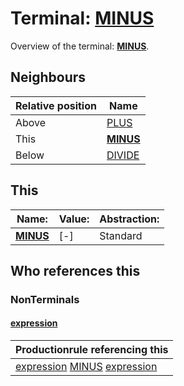 # Terminal: **[MINUS](./MINUS.md)**

Overview of the terminal: **[MINUS](./MINUS.md)**.



## **Neighbours**

| Relative position | Name                                          |
| ----------------- | --------------------------------------------- |
| Above             | [PLUS](./PLUS.md) |
| This              | **[MINUS](./MINUS.md)** |
| Below             | [DIVIDE](./DIVIDE.md) |



## **This**

| Name:                                       | Value:          | Abstraction:    |
| ------------------------------------------- | --------------- | --------------- |
| **[MINUS](./MINUS.md)** | [\-] | Standard |



## **Who references this**

### NonTerminals


#### [expression](./../Grammar/expression.md)

| Productionrule referencing this                      |
| ---------------------------------------------------- |
| [expression](./../Grammar/expression.md) [MINUS](./MINUS.md) [expression](./../Grammar/expression.md)  |



